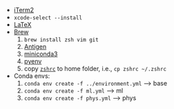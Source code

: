 * [iTerm2](https://iterm2.com)
* `xcode-select --install`
* [LaTeX](http://www.tug.org/mactex/)
* [Brew](https://brew.sh)
    1. `brew install zsh vim git`
    2. [Antigen](https://github.com/zsh-users/antigen)
    3. [miniconda3](https://conda.io/projects/conda/en/latest/user-guide/install/macos.html)
    4. [pyenv](https://github.com/pyenv/pyenv)
    5. copy [`zshrc`](zshrc) to home folder, i.e., `cp zshrc ~/.zshrc`
* Conda envs:
    1. `conda env create -f ../environment.yml` --> base
    2. `conda env create -f ml.yml` --> ml
    3. `conda env create -f phys.yml` --> phys
    
